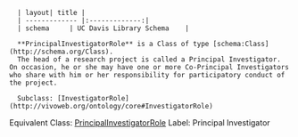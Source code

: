 
      | layout| title |
      | ------------- |:-------------:|
      | schema     | UC Davis Library Schema    |

      **PrincipalInvestigatorRole** is a Class of type [schema:Class](http://schema.org/Class).
      The head of a research project is called a Principal Investigator. On occasion, he or she may have one or more Co-Principal Investigators who share with him or her responsibility for participatory conduct of the project.

      Subclass: [InvestigatorRole](http://vivoweb.org/ontology/core#InvestigatorRole)
Equivalent Class: [PrincipalInvestigatorRole](http://vivoweb.org/ontology/core#PrincipalInvestigatorRole)
Label: Principal Investigator

    